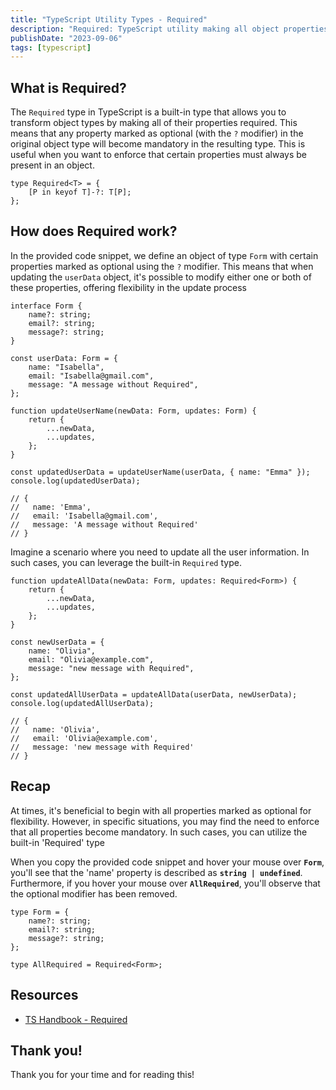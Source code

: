 ```yaml
---
title: "TypeScript Utility Types - Required"
description: "Required: TypeScript utility making all object properties mandatory. Enhance type safety."
publishDate: "2023-09-06"
tags: [typescript]
---
```


## What is Required?

The `Required` type in TypeScript is a built-in type that allows you to transform object types by making all of their properties required. This means that any property marked as optional (with the `?` modifier) in the original object type will become mandatory in the resulting type. This is useful when you want to enforce that certain properties must always be present in an object.

```tsx
type Required<T> = {
	[P in keyof T]-?: T[P];
};
```

## How does Required work?

In the provided code snippet, we define an object of type `Form` with certain properties marked as optional using the `?` modifier. This means that when updating the `userData` object, it's possible to modify either one or both of these properties, offering flexibility in the update process

```tsx
interface Form {
	name?: string;
	email?: string;
	message?: string;
}

const userData: Form = {
	name: "Isabella",
	email: "Isabella@gmail.com",
	message: "A message without Required",
};

function updateUserName(newData: Form, updates: Form) {
	return {
		...newData,
		...updates,
	};
}

const updatedUserData = updateUserName(userData, { name: "Emma" });
console.log(updatedUserData);

// {
//   name: 'Emma',
//   email: 'Isabella@gmail.com',
//   message: 'A message without Required'
// }
```

Imagine a scenario where you need to update all the user information. In such cases, you can leverage the built-in `Required` type.

```tsx
function updateAllData(newData: Form, updates: Required<Form>) {
	return {
		...newData,
		...updates,
	};
}

const newUserData = {
	name: "Olivia",
	email: "Olivia@example.com",
	message: "new message with Required",
};

const updatedAllUserData = updateAllData(userData, newUserData);
console.log(updatedAllUserData);

// {
//   name: 'Olivia',
//   email: 'Olivia@example.com',
//   message: 'new message with Required'
// }
```

## Recap

At times, it's beneficial to begin with all properties marked as optional for flexibility. However, in specific situations, you may find the need to enforce that all properties become mandatory. In such cases, you can utilize the built-in 'Required' type

When you copy the provided code snippet and hover your mouse over **`Form`**, you'll see that the 'name' property is described as **`string | undefined`**. Furthermore, if you hover your mouse over **`AllRequired`**, you'll observe that the optional modifier has been removed.

```tsx
type Form = {
	name?: string;
	email?: string;
	message?: string;
};

type AllRequired = Required<Form>;
```

## Resources

- [TS Handbook - Required](https://www.typescriptlang.org/docs/handbook/utility-types.html#requiredtype)

## Thank you!

Thank you for your time and for reading this!
